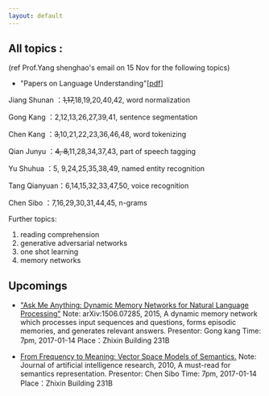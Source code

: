 ```yaml
---
layout: default
---
```


## All topics :
(ref Prof.Yang shenghao's email on 15 Nov for the following topics)
- "Papers on Language Understanding"\[[pdf](reading-list-2016-09-18.pdf)\]

Jiang Shunan ：~~1,17,~~18,19,20,40,42, word normalization

Gong Kang    ：2,12,13,26,27,39,41, sentence segmentation

Chen Kang    ：~~3,~~10,21,22,23,36,46,48, word tokenizing

Qian Junyu   ：~~4, 8,~~11,28,34,37,43, part of speech tagging

Yu Shuhua    ：5, 9,24,25,35,38,49, named entity recognition

Tang Qianyuan：6,14,15,32,33,47,50, voice recognition

Chen Sibo    ：7,16,29,30,31,44,45, n-grams

Further topics:
1. reading comprehension
2. generative adversarial networks
3. one shot learning
4. memory networks


## Upcomings
- ["Ask Me Anything: Dynamic Memory Networks for Natural Language Processing"](http://arxiv.org/abs/1506.07285)
   Note: arXiv:1506.07285, 2015, A dynamic memory network which processes input sequences and questions, forms episodic memories, and generates relevant answers.
   Presentor: Gong kang 
   Time: 7pm, 2017-01-14
   Place：Zhixin Building 231B

- [From Frequency to Meaning: Vector Space Models of Semantics.](http://www.jair.org/media/2934/live-2934-4846-jair.pdf)
   Note: Journal of artificial intelligence research, 2010, A must-read for semantics representation.
   Presentor: Chen Sibo
   Time: 7pm, 2017-01-14
   Place：Zhixin Building 231B
